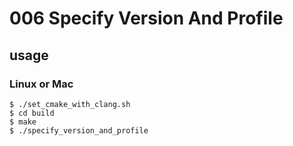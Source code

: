 # 006 Specify Version And Profile
## usage
### Linux or Mac
```
$ ./set_cmake_with_clang.sh
$ cd build
$ make
$ ./specify_version_and_profile
```
